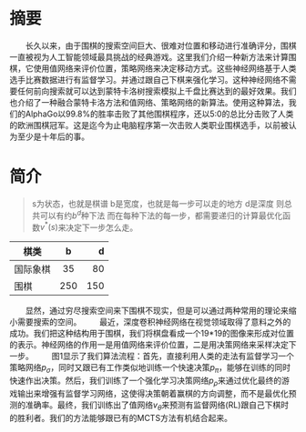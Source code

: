 # 摘要
　　长久以来，由于围棋的搜索空间巨大、很难对位置和移动进行准确评分，围棋一直被视为人工智能领域最具挑战的经典游戏。这里我们介绍一种新方法来计算围棋，它使用值网络来评价位置，策略网络来决定移动方式。这些神经网络基于人类选手比赛数据进行有监督学习。并通过跟自己下棋来强化学习。这种神经网络不需要任何前向搜索就可以达到蒙特卡洛树搜索模拟上千盘比赛达到的最好效果。我们也介绍了一种融合蒙特卡洛方法和值网络、策略网络的新算法。使用这种算法，我们的AlphaGo以99.8%的胜率击败了其他围棋程序，还以5:0的总比分击败了人类的欧洲围棋冠军。这是迄今为止电脑程序第一次击败人类职业围棋选手，以前被认为至少是十年后的事。
# 简介
>s为状态，也就是棋谱
>b是宽度，也就是每一步可以走的地方
>d是深度
>则总共可以有约$b^d$种下法
>而在每种下法的每一步，都需要递归的计算最优化函数$v^*(s)$来决定下一步怎么走。

| 棋类 | b | d |
| ------------- |:-------------:| -----:|
| 国际象棋 | 35 | 80 |
| 围棋 | 250 | 150 |
　　显然，通过穷尽搜索空间来下围棋不现实，但是可以通过两种常用的理论来缩小需要搜索的空间。
　　最近，深度卷积神经网络在视觉领域取得了意料之外的成功。我们把这种结构用于围棋，我们将棋盘看成一个19*19的图像来形成对位置的表示。神经网络的作用一是用值网络来评价位置，二是用决策网络来采样决定下一步。
　　图1显示了我们算法流程：首先，直接利用人类的走法有监督学习一个策略网络$p_\sigma$，同时又跟已有工作类似地训练一个快速决策$p_\pi$，能够在训练的同时快速作出决策。然后，我们训练了一个强化学习决策网络$p_\rho$来通过优化最终的游戏输出来增强有监督学习网络，这使得决策朝着赢棋的方向调整，而不是最优化预测的准确率。最终，我们训练出了值网络$v_\theta$来预测有监督网络(RL)跟自己下棋时的胜利者。我们的方法能够跟已有的MCTS方法有机结合起来。
